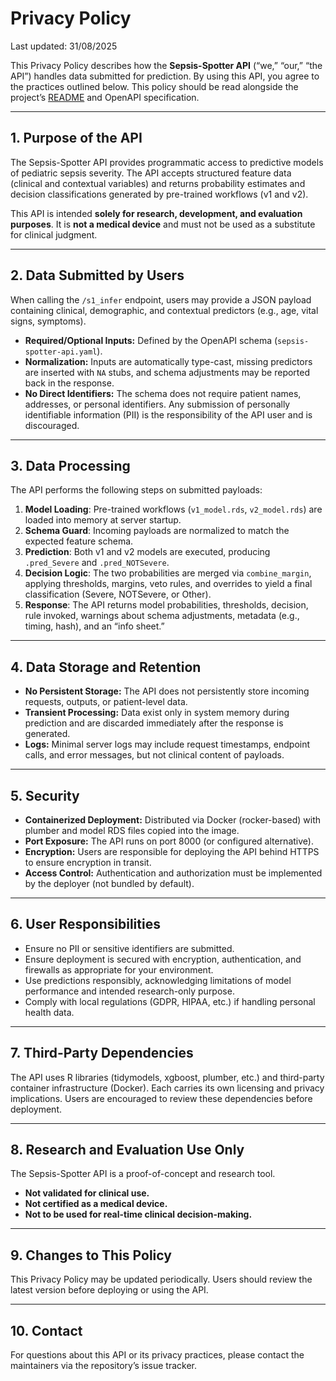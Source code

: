 # Privacy Policy

Last updated: 31/08/2025

This Privacy Policy describes how the **Sepsis-Spotter API** (“we,” “our,” “the API”) handles data submitted for prediction. By using this API, you agree to the practices outlined below. This policy should be read alongside the project’s [README](./README.md) and OpenAPI specification.

---

## 1. Purpose of the API
The Sepsis-Spotter API provides programmatic access to predictive models of pediatric sepsis severity. The API accepts structured feature data (clinical and contextual variables) and returns probability estimates and decision classifications generated by pre-trained workflows (v1 and v2).  

This API is intended **solely for research, development, and evaluation purposes**. It is **not a medical device** and must not be used as a substitute for clinical judgment.

---

## 2. Data Submitted by Users
When calling the `/s1_infer` endpoint, users may provide a JSON payload containing clinical, demographic, and contextual predictors (e.g., age, vital signs, symptoms).  

- **Required/Optional Inputs:** Defined by the OpenAPI schema (`sepsis-spotter-api.yaml`).  
- **Normalization:** Inputs are automatically type-cast, missing predictors are inserted with `NA` stubs, and schema adjustments may be reported back in the response.  
- **No Direct Identifiers:** The schema does not require patient names, addresses, or personal identifiers. Any submission of personally identifiable information (PII) is the responsibility of the API user and is discouraged.  

---

## 3. Data Processing
The API performs the following steps on submitted payloads:  
1. **Model Loading**: Pre-trained workflows (`v1_model.rds`, `v2_model.rds`) are loaded into memory at server startup.  
2. **Schema Guard**: Incoming payloads are normalized to match the expected feature schema.  
3. **Prediction**: Both v1 and v2 models are executed, producing `.pred_Severe` and `.pred_NOTSevere`.  
4. **Decision Logic**: The two probabilities are merged via `combine_margin`, applying thresholds, margins, veto rules, and overrides to yield a final classification (Severe, NOTSevere, or Other).  
5. **Response**: The API returns model probabilities, thresholds, decision, rule invoked, warnings about schema adjustments, metadata (e.g., timing, hash), and an “info sheet.”  

---

## 4. Data Storage and Retention
- **No Persistent Storage:** The API does not persistently store incoming requests, outputs, or patient-level data.  
- **Transient Processing:** Data exist only in system memory during prediction and are discarded immediately after the response is generated.  
- **Logs:** Minimal server logs may include request timestamps, endpoint calls, and error messages, but not clinical content of payloads.  

---

## 5. Security
- **Containerized Deployment:** Distributed via Docker (rocker-based) with plumber and model RDS files copied into the image.  
- **Port Exposure:** The API runs on port 8000 (or configured alternative).  
- **Encryption:** Users are responsible for deploying the API behind HTTPS to ensure encryption in transit.  
- **Access Control:** Authentication and authorization must be implemented by the deployer (not bundled by default).  

---

## 6. User Responsibilities
- Ensure no PII or sensitive identifiers are submitted.  
- Ensure deployment is secured with encryption, authentication, and firewalls as appropriate for your environment.  
- Use predictions responsibly, acknowledging limitations of model performance and intended research-only purpose.  
- Comply with local regulations (GDPR, HIPAA, etc.) if handling personal health data.  

---

## 7. Third-Party Dependencies
The API uses R libraries (tidymodels, xgboost, plumber, etc.) and third-party container infrastructure (Docker). Each carries its own licensing and privacy implications. Users are encouraged to review these dependencies before deployment.  

---

## 8. Research and Evaluation Use Only
The Sepsis-Spotter API is a proof-of-concept and research tool.  
- **Not validated for clinical use.**  
- **Not certified as a medical device.**  
- **Not to be used for real-time clinical decision-making.**  

---

## 9. Changes to This Policy
This Privacy Policy may be updated periodically. Users should review the latest version before deploying or using the API.  

---

## 10. Contact
For questions about this API or its privacy practices, please contact the maintainers via the repository’s issue tracker.

